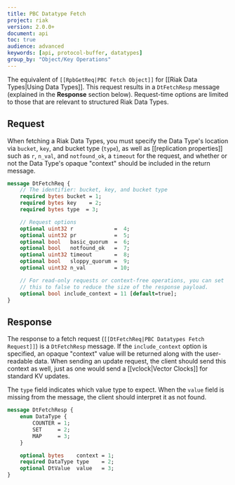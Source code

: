```yaml
---
title: PBC Datatype Fetch
project: riak
version: 2.0.0+
document: api
toc: true
audience: advanced
keywords: [api, protocol-buffer, datatypes]
group_by: "Object/Key Operations"
---
```


The equivalent of `[[RpbGetReq|PBC Fetch Object]]` for [[Riak Data Types|Using Data Types]]. This request results in a `DtFetchResp` message (explained in the **Response** section below). Request-time options are limited to those that are relevant to structured Riak Data Types.

## Request

When fetching a Riak Data Types, you must specify the Data Type's location via `bucket`, `key`, and bucket type (`type`), as well as [[replication properties]] such as `r`, `n_val`, and `notfound_ok`, a `timeout` for the request, and whether or not the Data Type's opaque "context" should be included in the return message.

```protobuf
message DtFetchReq {
    // The identifier: bucket, key, and bucket type
    required bytes bucket = 1;
    required bytes key    = 2;
    required bytes type  = 3;

    // Request options
    optional uint32 r             =  4;
    optional uint32 pr            =  5;
    optional bool   basic_quorum  =  6;
    optional bool   notfound_ok   =  7;
    optional uint32 timeout       =  8;
    optional bool   sloppy_quorum =  9;
    optional uint32 n_val         = 10;

    // For read-only requests or context-free operations, you can set
    // this to false to reduce the size of the response payload.
    optional bool include_context = 11 [default=true];
}
```

## Response

The response to a fetch request (`[[DtFetchReq|PBC Datatypes Fetch Request]]`) is a `DtFetchResp` message. If the `include_context` option is specified, an opaque "context" value will be returned along with the user-readable data. When sending an update request, the client should send this context as well, just as one would send a [[vclock|Vector Clocks]] for standard KV updates.

The `type` field indicates which value type to expect. When the `value` field is missing from the message, the client should interpret it as not found.

```protobuf
message DtFetchResp {
    enum DataType {
        COUNTER = 1;
        SET     = 2;
        MAP     = 3;
    }

    optional bytes    context = 1;
    required DataType type    = 2;
    optional DtValue  value   = 3;
}
```
